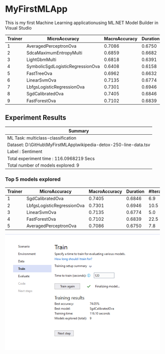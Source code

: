 # MyFirstMLApp
This is my first Machine Learning applicationusing ML.NET Model Builder in Visual Studio

| Trainer | MicroAccuracy | MacroAccuracy | Duration | #Iteration |
| --- | --- | --- | --- | --- |
| 1 | AveragedPerceptronOva | 0.7086 | 0.6750 | 7.8 | 1 |
| 2 | SdcaMaximumEntropyMulti | 0.6859 | 0.6682 | 14.1 | 2 |
| 3 | LightGbmMulti | 0.6818 | 0.6391 | 10.4 | 3 |
| 4 | SymbolicSgdLogisticRegressionOva | 0.6408 | 0.6158 | 5.5 | 4 |
| 5 | FastTreeOva | 0.6962 | 0.6632 | 33.4 | 5 |
| 6 | LinearSvmOva | 0.7135 | 0.6774 | 5.0 | 6 |
| 7 | LbfgsLogisticRegressionOva | 0.7301 | 0.6946 | 10.5 | 7 |
| 8 | SgdCalibratedOva | 0.7405 | 0.6846 | 6.9 | 8 |
| 9 | FastForestOva | 0.7102 | 0.6839 | 22.5 | 9 |

## Experiment Results

| Summary|
| --- |
|ML Task: multiclass-classification|
|Dataset: D:\GitHub\MyFirstMLApp\wikipedia-detox-250-line-data.tsv |
|Label : Sentiment |
|Total experiment time : 116.0968219 Secs|
|Total number of models explored: 9|

### Top 5 models explored 

| Trainer | MicroAccuracy | MacroAccuracy | Duration | #Iteration |
| --- | --- | --- | --- | --- |
| 1 | SgdCalibratedOva | 0.7405 | 0.6846 | 6.9 | 1 |
| 2 | LbfgsLogisticRegressionOva | 0.7301 | 0.6946 | 10.5 | 2 |
| 3 | LinearSvmOva | 0.7135 | 0.6774 | 5.0 | 3 |
| 4 | FastForestOva | 0.7102 | 0.6839 | 22.5 | 4 |
| 5 | AveragedPerceptronOva | 0.7086 | 0.6750 | 7.8 | 5 |

![](img/Capture-1.png)